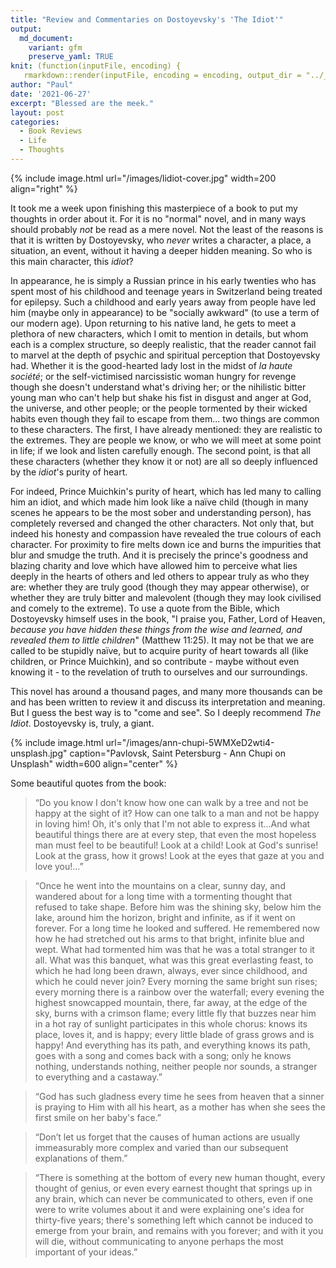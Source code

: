 ```yaml
---
title: "Review and Commentaries on Dostoyevsky's 'The Idiot'"
output:
  md_document:
    variant: gfm
    preserve_yaml: TRUE
knit: (function(inputFile, encoding) {
   rmarkdown::render(inputFile, encoding = encoding, output_dir = "../_posts") })
author: "Paul"
date: '2021-06-27'
excerpt: "Blessed are the meek."
layout: post
categories:
  - Book Reviews
  - Life
  - Thoughts
---
```


{% include image.html url="/images/lidiot-cover.jpg" width=200 align="right" %}

It took me a week upon finishing this masterpiece of a book to put my thoughts in order about it. For it is no "normal" novel, and in many ways should probably *not* be read as a mere novel. Not the least of the reasons is that it is written by Dostoyevsky, who *never* writes a character, a place, a situation, an event, without it having a deeper hidden meaning. So who is this main character, this *idiot*? 

In appearance, he is simply a Russian prince in his early twenties who has spent most of his childhood and teenage years in Switzerland being treated for epilepsy. Such a childhood and early years away from people have led him (maybe only in appearance) to be "socially awkward" (to use a term of our modern age). Upon returning to his native land, he gets to meet a plethora of new characters, which I omit to mention in details, but whom each is a complex structure, so deeply realistic, that the reader cannot fail to marvel at the depth of psychic and spiritual perception that Dostoyevsky had. Whether it is the good-hearted lady lost in the midst of *la haute société*; or the self-victimised narcissistic woman hungry for revenge though she doesn't understand what's driving her; or the nihilistic bitter young man who can't help but shake his fist in disgust and anger at God, the universe, and other people; or the people tormented by their wicked habits even though they fail to escape from them... two things are common to these characters. The first, I have already mentioned: they are realistic to the extremes. They are people we know, or who we will meet at some point in life; if we look and listen carefully enough. The second point, is that all these characters (whether they know it or not) are all so deeply influenced by the *idiot*'s purity of heart. 

For indeed, Prince Muichkin's purity of heart, which has led many to calling him an idiot, and which made him look like a naïve child (though in many scenes he appears to be the most sober and understanding person), has completely reversed and changed the other characters. Not only that, but indeed his honesty and compassion have revealed the true colours of each character. For proximity to fire melts down ice and burns the impurities that blur and smudge the truth. And it is precisely the prince's goodness and blazing charity and love which have allowed him to perceive what lies deeply in the hearts of others and led others to appear truly as who they are: whether they are truly good (though they may appear otherwise), or whether they are truly bitter and malevolent (though they may look civilised and comely to the extreme). To use a quote from the Bible, which Dostoyevsky himself uses in the book, "I praise you, Father, Lord of Heaven, *because you have hidden these things from the wise and learned, and revealed them to little children*" (Matthew 11:25). It may not be that we are called to be stupidly naïve, but to acquire purity of heart towards all (like children, or Prince Muichkin), and so contribute - maybe without even knowing it - to the revelation of truth to ourselves and our surroundings. 


This novel has around a thousand pages, and many more thousands can be and has been written to review it and discuss its interpretation and meaning. But I guess the best way is to "come and see". So I deeply recommend *The Idiot*. Dostoyevsky is, truly, a giant. 

{% include image.html url="/images/ann-chupi-5WMXeD2wti4-unsplash.jpg" caption="Pavlovsk, Saint Petersburg - Ann Chupi on Unsplash" width=600 align="center" %}

Some beautiful quotes from the book:

> “Do you know I don't know how one can walk by a tree and not be happy at the sight of it? How can one talk to a man and not be happy in loving him! Oh, it's only that I'm not able to express it...And what beautiful things there are at every step, that even the most hopeless man must feel to be beautiful! Look at a child! Look at God's sunrise! Look at the grass, how it grows! Look at the eyes that gaze at you and love you!...”

> “Once he went into the mountains on a clear, sunny day, and wandered about for a long time with a tormenting thought that refused to take shape. Before him was the shining sky, below him the lake, around him the horizon, bright and infinite, as if it went on forever. For a long time he looked and suffered. He remembered now how he had stretched out his arms to that bright, infinite blue and wept. What had tormented him was that he was a total stranger to it all. What was this banquet, what was this great everlasting feast, to which he had long been drawn, always, ever since childhood, and which he could never join? Every morning the same bright sun rises; every morning there is a rainbow over the waterfall; every evening the highest snowcapped mountain, there, far away, at the edge of the sky, burns with a crimson flame; every little fly that buzzes near him in a hot ray of sunlight participates in this whole chorus: knows its place, loves it, and is happy; every little blade of grass grows and is happy! And everything has its path, and everything knows its path, goes with a song and comes back with a song; only he knows nothing, understands nothing, neither people nor sounds, a stranger to everything and a castaway.”

> “God has such gladness every time he sees from heaven that a sinner is praying to Him with all his heart, as a mother has when she sees the first smile on her baby's face.”

> “Don’t let us forget that the causes of human actions are usually immeasurably more complex and varied than our subsequent explanations of them.”

> “There is something at the bottom of every new human thought, every thought of genius, or even every earnest thought that springs up in any brain, which can never be communicated to others, even if one were to write volumes about it and were explaining one's idea for thirty-five years; there's something left which cannot be induced to emerge from your brain, and remains with you forever; and with it you will die, without communicating to anyone perhaps the most important of your ideas.”

